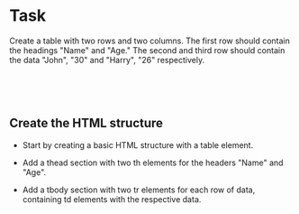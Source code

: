 # Task

 Create a table with two rows and two columns. The first row should contain the headings "Name" and "Age." The second and third row should contain the data "John", "30" and "Harry", "26" respectively.

&nbsp;

&nbsp;

## Create the HTML structure

- Start by creating a basic HTML structure with a table element.

- Add a thead section with two th elements for the headers "Name" and "Age".

- Add a tbody section with two tr elements for each row of data, containing td elements with the respective data.
